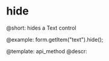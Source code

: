 hide
=============

@short: hides a Text control



@example:
form.getItem("text").hide(); 


@template: api_method
@descr:


